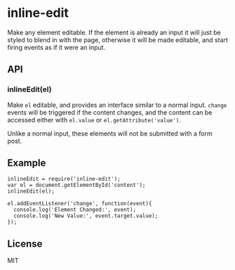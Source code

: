 # inline-edit

Make any element editable.  If the element is already an input it will just be styled to blend in with the page, otherwise it will be made editable, and start firing events as if it were an input.

## API

### inlineEdit(el)
Make `el` editable, and provides an interface similar to a normal input.  `change` events will be triggered if the content changes, and the content can be accessed either with `el.value` or `el.getAttribute('value')`.

Unlike a normal input, these elements will not be submitted with a form post.

## Example
    
    inlineEdit = require('inline-edit');
    var el = document.getElementById('content');
    inlineEdit(el);
    
    el.addEventListener('change', function(event){ 
      console.log('Element Changed:', event);
      console.log('New Value:', event.target.value);
    });
    
## License 
MIT